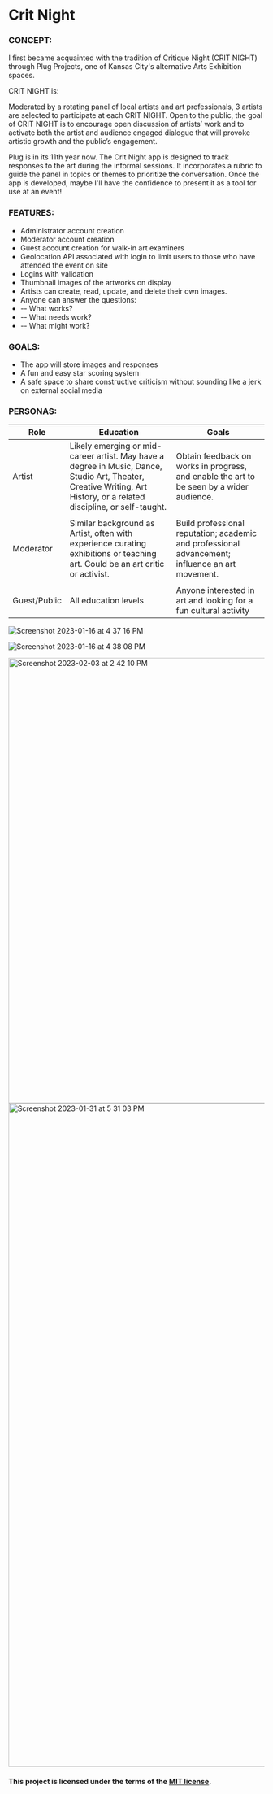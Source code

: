 # Crit Night

### CONCEPT:

I first became acquainted with the tradition of Critique Night (CRIT NIGHT) through Plug Projects, one of Kansas City's alternative Arts Exhibition spaces. 

CRIT NIGHT is: 

Moderated by a rotating panel of local artists and art professionals, 3 artists are selected to participate at each CRIT NIGHT. Open to the public, the goal of CRIT NIGHT is to encourage open discussion of artists’ work and to activate both the artist and audience engaged dialogue that will provoke artistic growth and the public’s engagement.

Plug is in its 11th year now. The Crit Night app is designed to track responses to the art during the informal sessions. It incorporates a rubric to guide the panel in topics or themes to prioritize the conversation. Once the app is developed, maybe I'll have the confidence to present it as a tool for use at an event! 

### FEATURES:

- Administrator account creation
- Moderator account creation
- Guest account creation for walk-in art examiners
- Geolocation API associated with login to limit users to those who have attended the event on site
- Logins with validation
- Thumbnail images of the artworks on display
- Artists can create, read, update, and delete their own images.
- Anyone can answer the questions:
- -- What works?
- -- What needs work?
- -- What might work?

### GOALS: 

- The app will store images and responses 
- A fun and easy star scoring system
- A safe space to share constructive criticism without sounding like a jerk on external social media

### PERSONAS:

| Role | Education | Goals |
| --- | ------ | -------- |    
| Artist | Likely emerging or mid-career artist. May have a degree in Music, Dance, Studio Art, Theater, Creative Writing, Art History, or a related discipline, or self-taught. | Obtain feedback on works in progress, and enable the art to be seen by a wider audience. | 
|    |       |       |      
| Moderator | Similar background as Artist, often with experience curating exhibitions or teaching art. Could be an art critic or activist. | Build professional reputation; academic and professional advancement; influence an art movement. | 
|    |       |       |      
| Guest/Public | All education levels | Anyone interested in art and looking for a fun cultural activity | 


![Screenshot 2023-01-16 at 4 37 16 PM](https://user-images.githubusercontent.com/11914762/212775770-af8328fc-adae-48b9-b3b9-d6c87e7277a2.png)

![Screenshot 2023-01-16 at 4 38 08 PM](https://user-images.githubusercontent.com/11914762/212775781-514de811-6611-4425-8be6-c7f4eea98324.png)

<img width="876" alt="Screenshot 2023-02-03 at 2 42 10 PM" src="https://user-images.githubusercontent.com/11914762/216706843-4142abbc-90db-4fdd-8b97-3508e78fd41e.png">

<img width="1306" alt="Screenshot 2023-01-31 at 5 31 03 PM" src="https://user-images.githubusercontent.com/11914762/215907687-6c111b43-0cb1-466d-9a24-7086b51efedb.png">


#### This project is licensed under the terms of the [MIT license](https://choosealicense.com/licenses/mit/#).
